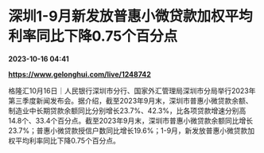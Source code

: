 # 深圳1-9月新发放普惠小微贷款加权平均利率同比下降0.75个百分点

**2023-10-16 04:41**

**https://www.gelonghui.com/live/1248742**

格隆汇10月16日｜人民银行深圳市分行、国家外汇管理局深圳市分局举行2023年第三季度新闻发布会。据介绍，截至2023年9月末，深圳市普惠小微贷款余额、制造业中长期贷款余额同比分别增长23.7%、42.3%，比各项贷款增速分别高14.8个、33.4个百分点。截至2023年9月末，深圳市普惠小微贷款余额同比增长23.7%；普惠小微贷款授信户数同比增长19.6%；1-9月，新发放普惠小微贷款加权平均利率同比下降0.75个百分点。
